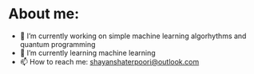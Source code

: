 # About me:

- 🔭 I’m currently working on simple machine learning algorhythms and quantum programming
- 🌱 I’m currently learning machine learning
- 📫 How to reach me: shayanshaterpoori@outlook.com 



